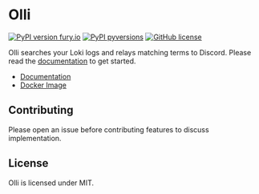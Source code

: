# Olli

[![PyPI version fury.io](https://badge.fury.io/py/olli.svg)](https://pypi.python.org/pypi/olli/)
[![PyPI pyversions](https://img.shields.io/pypi/pyversions/olli.svg)](https://pypi.python.org/pypi/olli/)
[![GitHub license](https://img.shields.io/github/license/python-discord/olli.svg)](https://github.com/python-discord/olli/blob/main/LICENSE)

Olli searches your Loki logs and relays matching terms to Discord. Please read the [documentation](https://python-discord.github.io/olli/) to get started.

- [Documentation](https://python-discord.github.io/olli/)
- [Docker Image](https://ghcr.io/python-discord/olli)

## Contributing

Please open an issue before contributing features to discuss implementation.

## License

Olli is licensed under MIT.
